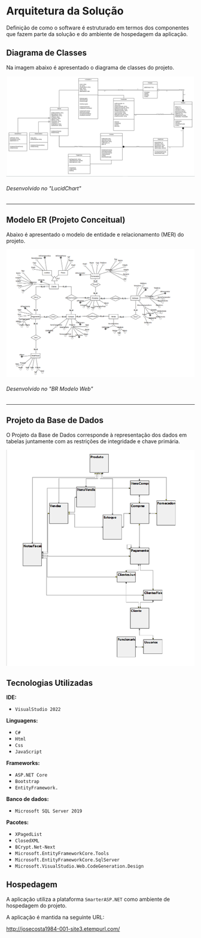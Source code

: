 # Arquitetura da Solução

Definição de como o software é estruturado em termos dos componentes que fazem parte da solução e do ambiente de hospedagem da aplicação.

## Diagrama de Classes

Na imagem abaixo é apresentado o diagrama de classes do projeto.

<img src="img/ArquiteturaSolucao/DiagramaDeClasses.png">

###### Desenvolvido no "LucidChart"

---

## Modelo ER (Projeto Conceitual)

Abaixo é apresentado o modelo de entidade e relacionamento (MER) do projeto.

<img src="img/ArquiteturaSolucao/ModeloEntidadeRelacionamento.png">

###### Desenvolvido no "BR Modelo Web"

---
## Projeto da Base de Dados

O Projeto da Base de Dados corresponde à representação dos dados em tabelas juntamente com as restrições de integridade e chave primária.
 
<img src="img/ArquiteturaSolucao/ProjetoBaseDeDados.png">

## Tecnologias Utilizadas

<b>IDE:</b>
- `VisualStudio 2022`

<b>Linguagens:</b>
- `C#`
- `Html`
- `Css`
- `JavaScript`

<b>Frameworks:</b>
- `ASP.NET Core` 
- `Bootstrap `
- `EntityFramework.`
  
<b>Banco de dados:</b> 
- `Microsoft SQL Server 2019`
  
<b>Pacotes:</b> 
- `XPagedList`
- `ClosedXML`
- `BCrypt.Net-Next`
- `Microsoft.EntityFrameworkCore.Tools`
- `Microsoft.EntityFrameworkCore.SqlServer`
- `Microsoft.VisualStudio.Web.CodeGeneration.Design`


## Hospedagem

A aplicação utiliza a plataforma `SmarterASP.NET` como ambiente de hospedagem do projeto.

A aplicação é mantida na seguinte URL:

http://josecosta1984-001-site3.etempurl.com/